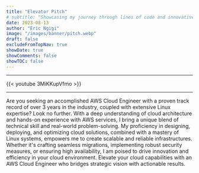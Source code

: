 ```yaml
---
title: "Elevator Pitch"
# subtitle: "Showcasing my journey through lines of code and innovative solutions."
date: 2023-08-13
author: "Eric Ngigi"
image: "/images/banner/pitch.webp"
draft: false
excludeFromTopNav: true
showDate: true
showComments: false
showTOC: false
---
```


---

{{< youtube 3MiKKupVfmo >}}

---
Are you seeking an accomplished AWS Cloud Engineer with a proven track record of over 3 years in the industry, coupled with extensive Linux expertise? Look no further. With a deep understanding of cloud architecture and hands-on experience with AWS services, I bring a unique blend of technical skill and real-world problem-solving. My proficiency in designing, deploying, and optimizing cloud solutions, combined with a mastery of Linux systems, empowers me to create scalable and reliable infrastructures. Whether it's crafting seamless migrations, implementing robust security measures, or ensuring high availability, I am poised to drive innovation and efficiency in your cloud environment. Elevate your cloud capabilities with an AWS Cloud Engineer who bridges strategic vision with actionable results.
